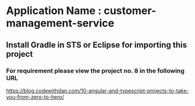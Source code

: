 # Application Name : customer-management-service
## Install Gradle in STS or Eclipse for importing this project

### For requirement please view the project no. 8 in the following URL
  https://blog.codewithdan.com/10-angular-and-typescript-projects-to-take-you-from-zero-to-hero/
  
